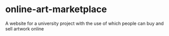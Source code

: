 # online-art-marketplace
A website for a university project with the use of which people can buy and sell artwork online
